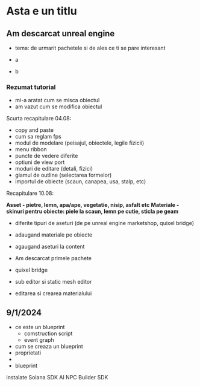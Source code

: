 # Asta e un titlu

## Am descarcat unreal engine

- tema: de urmarit pachetele si de ales ce ti se pare interesant

-    a
-    b

  ### Rezumat tutorial

- mi-a aratat cum se misca obiectul
- am vazut cum se modifica obiectul

Scurta recapitulare 04.08: 
 - copy and paste
 - cum sa reglam fps
 - modul de modelare (peisajul, obiectele, legile fizicii)
 - menu ribbon
 - puncte de vedere diferite
 - optiuni de view port
 - moduri de editare (detali, fizici)
 - giamul de outline (selectarea formelor)
 - importul de obiecte (scaun, canapea, usa, stalp, etc)

  Recapitulare 10.08:

  **Asset - pietre, lemn, apa/ape, vegetatie, nisip, asfalt etc**
  **Materiale - skinuri pentru obiecte: piele la scaun, lemn pe cutie, sticla pe geam**


 - diferite tipuri de aseturi (de pe unreal engine marketshop, quixel bridge)
 - adaugand materiale pe obiecte
 - agaugand aseturi la content

 - Am descarcat primele pachete
 - quixel bridge
 - sub editor si static mesh editor
 - editarea si crearea materialului

## 9/1/2024

 - ce este un blueprint
     - comstruction script
     - event graph
 - cum se creaza un blueprint
 - proprietati
 - 
 - blueprint



 instalate
 Solana SDK
AI NPC Builder SDK
